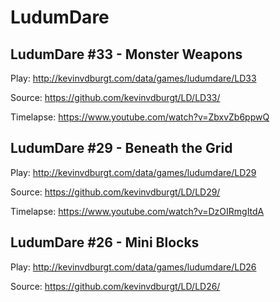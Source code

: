 LudumDare
=========

LudumDare #33 - Monster Weapons
---
Play: http://kevinvdburgt.com/data/games/ludumdare/LD33

Source: https://github.com/kevinvdburgt/LD/LD33/

Timelapse: https://www.youtube.com/watch?v=ZbxvZb6ppwQ

LudumDare #29 - Beneath the Grid
---
Play: http://kevinvdburgt.com/data/games/ludumdare/LD29

Source: https://github.com/kevinvdburgt/LD/LD29/

Timelapse: https://www.youtube.com/watch?v=DzOIRmgItdA

LudumDare #26 - Mini Blocks
---
Play: http://kevinvdburgt.com/data/games/ludumdare/LD26

Source: https://github.com/kevinvdburgt/LD/LD26/
